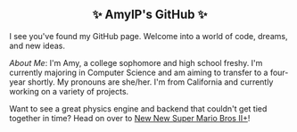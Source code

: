 <!--
**amyipdev/amyipdev** is a ✨ _special_ ✨ repository because its `README.md` (this file) appears on your GitHub profile.

Here are some ideas to get you started:

- 🔭 I’m currently working on ...
- 🌱 I’m currently learning ...
- 👯 I’m looking to collaborate on ...
- 🤔 I’m looking for help with ...
- 💬 Ask me about ...
- 📫 How to reach me: ...
- 😄 Pronouns: ...
- ⚡ Fun fact: ...
-->

<h2 align="center">✨ AmyIP's GitHub ✨</h2>

I see you've found my GitHub page. Welcome into a world of code, dreams, and new ideas.

_About Me_: I'm Amy, a college sophomore and high school freshy. I'm currently majoring in Computer Science and am aiming to transfer to a four-year shortly. My pronouns are she/her. I'm from California and currently working on a variety of projects.

Want to see a great physics engine and backend that couldn't get tied together in time? Head on over to [New New Super Mario Bros II+](https://github.com/amyipdev/codejamteam2)!

